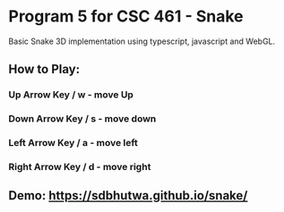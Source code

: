# Program 5 for CSC 461 - Snake

Basic Snake 3D implementation using typescript, javascript and WebGL.

## How to Play: 
### Up Arrow Key / w - move Up
### Down Arrow Key / s - move down
### Left Arrow Key / a - move left
### Right Arrow Key / d - move right


## Demo: https://sdbhutwa.github.io/snake/
